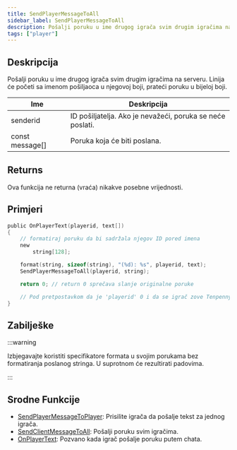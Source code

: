 ```yaml
---
title: SendPlayerMessageToAll
sidebar_label: SendPlayerMessageToAll
description: Pošalji poruku u ime drugog igrača svim drugim igračima na serveru.
tags: ["player"]
---
```


## Deskripcija

Pošalji poruku u ime drugog igrača svim drugim igračima na serveru. Linija će početi sa imenom pošiljaoca u njegovoj boji, prateći poruku u bijeloj boji.

| Ime             | Deskripcija                                               |
| --------------- | --------------------------------------------------------- |
| senderid        | ID pošiljatelja. Ako je nevažeći, poruka se neće poslati. |
| const message[] | Poruka koja će biti poslana.                              |

## Returns

Ova funkcija ne returna (vraća) nikakve posebne vrijednosti.

## Primjeri

```c
public OnPlayerText(playerid, text[])
{
    // formatiraj poruku da bi sadržala njegov ID pored imena
    new
        string[128];

    format(string, sizeof(string), "(%d): %s", playerid, text);
    SendPlayerMessageToAll(playerid, string);

    return 0; // return 0 sprečava slanje originalne poruke

    // Pod pretpostavkom da je 'playerid' 0 i da se igrač zove Tenpenny, Izlaz će biti 'Tenpenny:(0) <message>'
}
```

## Zabilješke

:::warning

Izbjegavajte koristiti specifikatore formata u svojim porukama bez formatiranja poslanog stringa. U suprotnom će rezultirati padovima.

:::

## Srodne Funkcije

- [SendPlayerMessageToPlayer](SendPlayerMessageToPlayer): Prisilite igrača da pošalje tekst za jednog igrača.
- [SendClientMessageToAll](SendClientMessageToAll): Pošalji poruku svim igračima.
- [OnPlayerText](../callbacks/OnPlayerText): Pozvano kada igrač pošalje poruku putem chata.
